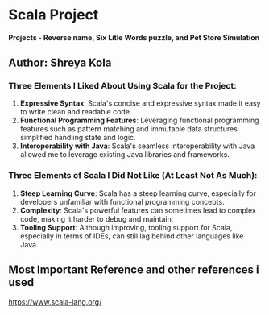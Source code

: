 # Scala Project
#### Projects -  Reverse name, Six Litle Words puzzle, and Pet Store Simulation
## Author: Shreya Kola

### Three Elements I Liked About Using Scala for the Project:
1. **Expressive Syntax**: Scala's concise and expressive syntax made it easy to write clean and readable code.
2. **Functional Programming Features**: Leveraging functional programming features such as pattern matching and immutable data structures simplified handling state and logic.
3. **Interoperability with Java**: Scala's seamless interoperability with Java allowed me to leverage existing Java libraries and frameworks.

### Three Elements of Scala I Did Not Like (At Least Not As Much):
1. **Steep Learning Curve**: Scala has a steep learning curve, especially for developers unfamiliar with functional programming concepts.
2. **Complexity**: Scala's powerful features can sometimes lead to complex code, making it harder to debug and maintain.
3. **Tooling Support**: Although improving, tooling support for Scala, especially in terms of IDEs, can still lag behind other languages like Java.
## Most Important Reference and other references i used
https://www.scala-lang.org/
